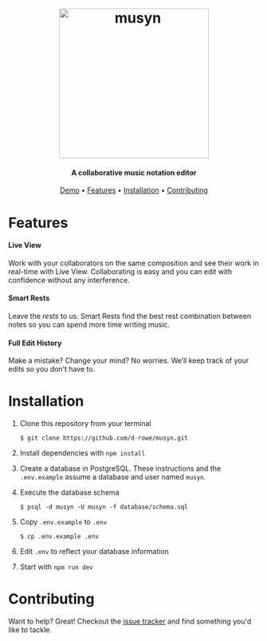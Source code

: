 <h1 align="center">
  <img src="https://i.imgur.com/4RZYKjf.png" alt="musyn" width="300">
</h1>
<h4 align="center">A collaborative music notation editor</h4>

<p align="center">
  <a href="http://musyn.danielrowetech.com">Demo</a> •
  <a href="#features">Features</a> •
  <a href="#installation">Installation</a> •
  <a href="#contributing">Contributing</a>
</p>

# Features
 
#### Live View

Work with your collaborators on the same composition and see their work in real-time with Live View. Collaborating is easy and you can edit with confidence without any interference.

#### Smart Rests

Leave the _rests_ to us. Smart Rests find the best rest combination between notes so you can spend more time writing music. 

#### Full Edit History

Make a mistake? Change your mind? No worries. We’ll keep track of your edits so you don’t have to.

# Installation

1. Clone this repository from your terminal

   `$ git clone https://github.com/d-rowe/musyn.git`

2. Install dependencies with `npm install`

3. Create a database in PostgreSQL. These instructions and the `.env.example` assume a database and user named `musyn`.

4. Execute the database schema 

   `$ psql -d musyn -U musyn -f database/schema.sql`

5. Copy `.env.example` to `.env`

   `$ cp .env.example .env`

6. Edit `.env` to reflect your database information

7. Start with `npm run dev`

# Contributing

Want to help? Great! Checkout the [issue tracker](https://github.com/d-rowe/musyn/issues) and find something you'd like to tackle.
